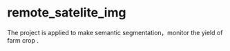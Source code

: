 # remote_satelite_img
The project is applied to make semantic segmentation，monitor the yield of farm crop .
